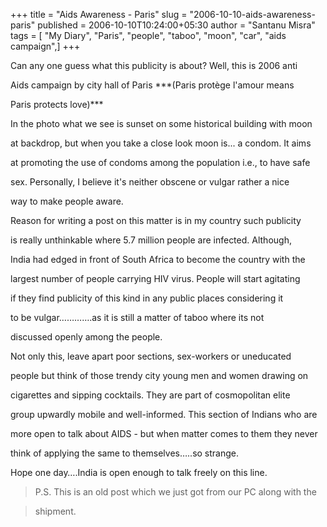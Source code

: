 +++
title = "Aids Awareness - Paris"
slug = "2006-10-10-aids-awareness-paris"
published = 2006-10-10T10:24:00+05:30
author = "Santanu Misra"
tags = [ "My Diary", "Paris", "people", "taboo", "moon", "car", "aids campaign",]
+++




Can any one guess what this publicity is about? Well, this is 2006 anti

Aids campaign by city hall of Paris ***(Paris protège l'amour means

Paris protects love)***



  



In the photo what we see is sunset on some historical building with moon

at backdrop, but when you take a close look moon is... a condom. It aims

at promoting the use of condoms among the population i.e., to have safe

sex. Personally, I believe it's neither obscene or vulgar rather a nice

way to make people aware.



  



Reason for writing a post on this matter is in my country such publicity

is really unthinkable where 5.7 million people are infected. Although,

India had edged in front of South Africa to become the country with the

largest number of people carrying HIV virus. People will start agitating

if they find publicity of this kind in any public places considering it

to be vulgar………….as it is still a matter of taboo where its not

discussed openly among the people.



  



Not only this, leave apart poor sections, sex-workers or uneducated

people but think of those trendy city young men and women drawing on

cigarettes and sipping cocktails. They are part of cosmopolitan elite

group upwardly mobile and well-informed. This section of Indians who are

more open to talk about AIDS - but when matter comes to them they never

think of applying the same to themselves…..so strange.



  



Hope one day….India is open enough to talk freely on this line.



  



> P.S. This is an old post which we just got from our PC along with the

> shipment.
